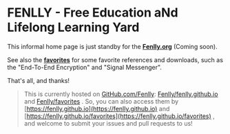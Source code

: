 FENLLY - Free Education aNd Lifelong Learning Yard
=================

This informal home page is just standby for the [**Fenlly.org**](https://fenlly.org)
(Coming soon).

See also the [**favorites**](https://fenlly.org/favorites) for some favorite references
and downloads, such as the "End-To-End Encryption" and "Signal Messenger".

That's all, and thanks!

> This is currently hosted on [GitHub.com/Fenlly](https://github.com/Fenlly):
> [Fenlly/fenlly.github.io](https://github.com/Fenlly/fenlly.github.io)
> and [Fenlly/favorites](https://github.com/Fenlly/favorites) .
> So, you can also access them by [https://fenlly.github.io](https://fenlly.github.io)
> and [https://fenlly.github.io/favorites](https://fenlly.github.io/favorites) ,
> and welcome to submit your issues and pull requests to us!
